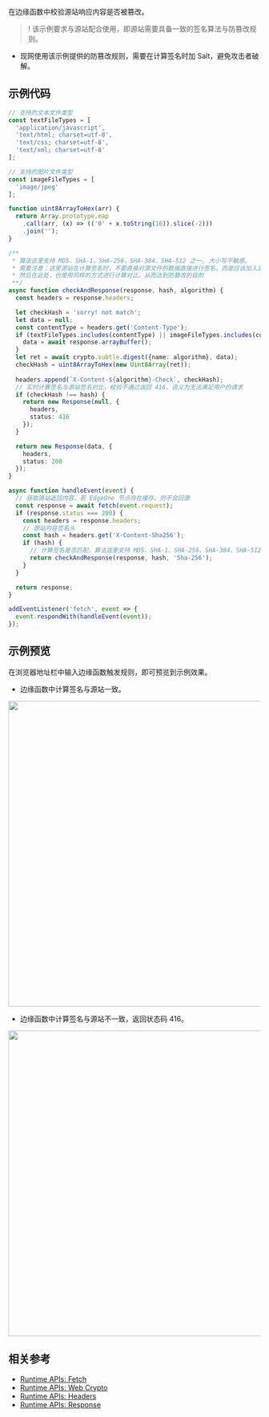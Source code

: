 在边缘函数中校验源站响应内容是否被篡改。

>! 该示例要求与源站配合使用，即源站需要具备一致的签名算法与防篡改规则。
- 现网使用该示例提供的防篡改规则，需要在计算签名时加 Salt，避免攻击者破解。

## 示例代码

```typescript
// 支持的文本文件类型
const textFileTypes = [
  'application/javascript',
  'text/html; charset=utf-8',
  'text/css; charset=utf-8',
  'text/xml; charset=utf-8'
];

// 支持的图片文件类型
const imageFileTypes = [
  'image/jpeg'
];

function uint8ArrayToHex(arr) {
  return Array.prototype.map
    .call(arr, (x) => (('0' + x.toString(16)).slice(-2)))
    .join('');
}

/**
 * 算法这里支持 MD5、SHA-1、SHA-256、SHA-384、SHA-512 之一, 大小写不敏感。
 * 需要注意：这里源站在计算签名时，不要直接对源文件的数据直接进行签名，而是应该加入混淆数据，避免外部攻击者破解。
 * 然后在此处，也使用同样的方式进行计算对比，从而达到防篡改的目的
 **/
async function checkAndResponse(response, hash, algorithm) {
  const headers = response.headers;

  let checkHash = 'sorry! not match';
  let data = null;
  const contentType = headers.get('Content-Type');
  if (textFileTypes.includes(contentType) || imageFileTypes.includes(contentType)) {
    data = await response.arrayBuffer();
  }
  let ret = await crypto.subtle.digest({name: algorithm}, data);
  checkHash = uint8ArrayToHex(new Uint8Array(ret));
  
  headers.append(`X-Content-${algorithm}-Check`, checkHash);
  // 实时计算签名与源站签名对比，校验不通过返回 416，语义为无法满足用户的请求
  if (checkHash !== hash) {
    return new Response(null, {
      headers,
      status: 416
    });
  }

  return new Response(data, {
    headers,
    status: 200
  });
}

async function handleEvent(event) {
  // 获取源站返回内容，若 EdgeOne 节点存在缓存，则不会回源
  const response = await fetch(event.request);
  if (response.status === 200) {
    const headers = response.headers;
    // 源站内容签名头
    const hash = headers.get('X-Content-Sha256');
    if (hash) {
      // 计算签名是否匹配，算法这里支持 MD5、SHA-1、SHA-256、SHA-384、SHA-512, 大小写不敏感。
      return checkAndResponse(response, hash, 'Sha-256');
    }
  }

  return response;
}

addEventListener('fetch', event => {
  event.respondWith(handleEvent(event));
});
```

## 示例预览

在浏览器地址栏中输入边缘函数触发规则，即可预览到示例效果。

- 边缘函数中计算签名与源站一致。

<img src="https://user-images.githubusercontent.com/117053395/207540502-7105540c-280f-4142-ba60-d1846672f65e.png" width=609px>

- 边缘函数中计算签名与源站不一致，返回状态码 416。

<img src="https://user-images.githubusercontent.com/117053395/207541023-f5bc147a-1d0b-4367-b328-d6b7ec00ae18.png" width=609px>

## 相关参考
- [Runtime APIs: Fetch](https://cloud.tencent.com/document/product/1552/81897)
- [Runtime APIs: Web Crypto](https://cloud.tencent.com/document/product/1552/83933)
- [Runtime APIs: Headers](https://cloud.tencent.com/document/product/1552/81903)
- [Runtime APIs: Response](https://cloud.tencent.com/document/product/1552/81917)
